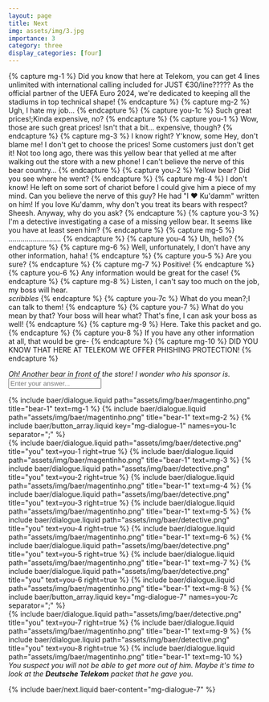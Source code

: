 ```yaml
---
layout: page
title: Next
img: assets/img/3.jpg
importance: 3
category: three
display_categories: [four]
---
```

{% capture mg-1 %}
  Did you know that here at Telekom, you can get 4 lines unlimited with international calling included for JUST €30/line?????
  As the official partner of the UEFA Euro 2024, we're dedicated to keeping all the stadiums in top technical shape!
{% endcapture %}
{% capture mg-2 %}
  Ugh, I hate my job…
{% endcapture %}
{% capture you-1c %}
  Such great prices!;Kinda expensive, no?
{% endcapture %}
{% capture you-1 %}
  <span baer-content="mg-dialogue-1" baer-option="0">Wow, those are such great prices!</span>
  <span baer-content="mg-dialogue-1" baer-option="1">Isn't that a bit... expensive, though?</span>
{% endcapture %}
{% capture mg-3 %}
  <span baer-content="mg-dialogue-1" baer-option="0">I know right? Y'know, some</span>
  <span baer-content="mg-dialogue-1" baer-option="1">Hey, don't blame me! I don't get to choose the prices! Some</span>
  customers just don't get it! Not too long ago,
  there was this yellow bear that yelled at me after walking out the store with a new phone!
  I can't believe the nerve of this bear country…
{% endcapture %}
{% capture you-2 %}
  Yellow bear? Did you see where he went?
{% endcapture %}
{% capture mg-4 %}
  I don't know! He left on some sort of chariot before I could give him a piece of my mind.
  Can you believe the nerve of this guy? He had "I &#x2764;&#xfe0f; Ku'damm" written on him!
  If you love Ku'damm, why don't you treat its bears with respect? Sheesh.
  Anyway, why do you ask?
{% endcapture %}
{% capture you-3 %}
  I'm a detective investigating a case of a missing yellow bear. It seems like you have at least seen him?
{% endcapture %}
{% capture mg-5 %}
  ..........................
{% endcapture %}
{% capture you-4 %}
  Uh, hello?
{% endcapture %}
{% capture mg-6 %}
  Well, unfortunately, I don't have any other information, haha!
{% endcapture %}
{% capture you-5 %}
  Are you sure?
{% endcapture %}
{% capture mg-7 %}
  Positive!
{% endcapture %}
{% capture you-6 %}
  Any information would be great for the case!
{% endcapture %}
{% capture mg-8 %}
  Listen, I can't say too much on the job, my boss will hear.
  <br>
  <i>*scribbles*</i>
{% endcapture %}
{% capture you-7c %}
  What do you mean?;I can talk to them!
{% endcapture %}
{% capture you-7 %}
  <span baer-content="mg-dialogue-7" baer-option="0">What do you mean by that? Your boss will hear what?</span>
  <span baer-content="mg-dialogue-7" baer-option="1">That's fine, I can ask your boss as well!</span>
{% endcapture %}
{% capture mg-9 %}
  Here. Take this packet and go.
{% endcapture %}
{% capture you-8 %}
  If you have any other information at all, that would be gre-
{% endcapture %}
{% capture mg-10 %}
  DID YOU KNOW THAT HERE AT TELEKOM WE OFFER PHISHING PROTECTION!
{% endcapture %}

<div class="baer-dialogue-group">
  <div class="d-flex flex-column align-items-center gap-5">
    <!-- TODO: handle this text -->
    <i>Oh! Another bear in front of the store! I wonder who his sponsor is.</i>
    <form baer-key="magentinho-unlock">
      <input placeholder="Enter your answer...">
    </form>
  </div>

  <div class="baer-dialogue-group" baer-content="magentinho-unlock">
    {% include baer/dialogue.liquid path="assets/img/baer/magentinho.png" title="bear-1" text=mg-1 %}
    {% include baer/dialogue.liquid path="assets/img/baer/magentinho.png" title="bear-1" text=mg-2 %}
    {% include baer/button_array.liquid key="mg-dialogue-1" names=you-1c separator=";" %}
  </div>

  <div class="baer-dialogue-group" baer-content="mg-dialogue-1">
    {% include baer/dialogue.liquid path="assets/img/baer/detective.png" title="you" text=you-1 right=true %}
    {% include baer/dialogue.liquid path="assets/img/baer/magentinho.png" title="bear-1" text=mg-3 %}
    {% include baer/dialogue.liquid path="assets/img/baer/detective.png" title="you" text=you-2 right=true %}
    {% include baer/dialogue.liquid path="assets/img/baer/magentinho.png" title="bear-1" text=mg-4 %}
    {% include baer/dialogue.liquid path="assets/img/baer/detective.png" title="you" text=you-3 right=true %}
    {% include baer/dialogue.liquid path="assets/img/baer/magentinho.png" title="bear-1" text=mg-5 %}
    {% include baer/dialogue.liquid path="assets/img/baer/detective.png" title="you" text=you-4 right=true %}
    {% include baer/dialogue.liquid path="assets/img/baer/magentinho.png" title="bear-1" text=mg-6 %}
    {% include baer/dialogue.liquid path="assets/img/baer/detective.png" title="you" text=you-5 right=true %}
    {% include baer/dialogue.liquid path="assets/img/baer/magentinho.png" title="bear-1" text=mg-7 %}
    {% include baer/dialogue.liquid path="assets/img/baer/detective.png" title="you" text=you-6 right=true %}
    {% include baer/dialogue.liquid path="assets/img/baer/magentinho.png" title="bear-1" text=mg-8 %}
    {% include baer/button_array.liquid key="mg-dialogue-7" names=you-7c separator=";" %}
  </div>

  <div class="baer-dialogue-group" baer-content="mg-dialogue-7">
    {% include baer/dialogue.liquid path="assets/img/baer/detective.png" title="you" text=you-7 right=true %}
    {% include baer/dialogue.liquid path="assets/img/baer/magentinho.png" title="bear-1" text=mg-9 %}
    {% include baer/dialogue.liquid path="assets/img/baer/detective.png" title="you" text=you-8 right=true %}
    {% include baer/dialogue.liquid path="assets/img/baer/magentinho.png" title="bear-1" text=mg-10 %}
  </div>

  <div>
    <i baer-content="mg-dialogue-7">You suspect you will not be able to get more out of him. Maybe it's time to look at the <b>Deutsche Telekom</b> packet that he gave you.</i>
  </div>
</div>

{% include baer/next.liquid baer-content="mg-dialogue-7" %}
